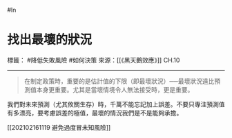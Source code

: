 #ln 
# 找出最壞的狀況
標籤： #降低失敗風險 #如何決策 
來源：[[《黑天鵝效應》]] CH.10

---

> 在制定政策時，重要的是估計值的下限（即最壞狀況）──最壞狀況遠比預測值本身更重要。尤其是當壞情境令人無法接受時，更是重要。

我們對未來預測（尤其攸關生存）時，千萬不能忘記加上誤差。不要只專注預測值有多漂亮，要考慮誤差的極值，最壞的情況我們是不是能夠承擔。

[[202102161119 避免過度冒未知風險]]